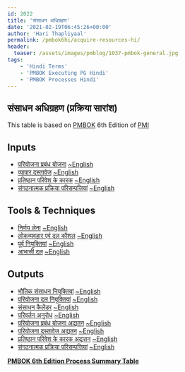```yaml
---
id: 2022   
title: 'संसाधन अधिग्रहण'
date: '2021-02-19T06:45:26+00:00'
author: 'Hari Thapliyaal'
permalink: /pmbok6hi/acquire-resources-hi/
header:
  teaser: /assets/images/pmblog/1037-pmbok-general.jpg
tags:
    - 'Hindi Terms'
    - 'PMBOK Executing PG Hindi'
    - 'PMBOK Processes Hindi'
---
```


## संसाधन अधिग्रहण (प्रक्रिया सारांश)

This table is based on [PMBOK](https://www.pmi.org/pmbok-guide-standards) 6th Edition of [PMI](https://www.pmi.org)

## Inputs

- [परियोजना प्रबंध योजना](/pmbok6hi/project-management-plan-hi) [~English](/pmbok6/Project-Management-Plan)
- [व्यापार दस्तावेज](/pmbok6hi/project-documents-hi) [~English](/pmbok6/Project-Documents)
- [प्रतिष्ठान परिवेश के कारक](/pmbok6hi/enterprise-environmental-factors-hi) [~English](/pmbok6/Enterprise-Environmental-Factors)
- [संगठनात्मक प्रक्रिया परिसम्पत्तियां](/pmbok6hi/organizational-process-assets-hi) [~English](/pmbok6/Organizational-Process-Assets)

## Tools &amp; Techniques

- [निर्णय लेना](/pmbok6hi/decision-making-hi) [~English](/pmbok6/Decision-Making)
- [लोकव्यवहार एवं दल कौशल](/pmbok6hi/interpersonal-and-team-skills-hi) [~English](/pmbok6/Interpersonal-And-Team-Skills)
- [पूर्व नियुक्तियां](/pmbok6hi/pre-assignment-hi) [~English](/pmbok6/Pre-Assignment)
- [आभासी दल](/pmbok6hi/virtual-teams-hi) [~English](/pmbok6/Virtual-Teams)

## Outputs

- [भौतिक संसाधन नियुक्तियां](/pmbok6hi/physical-resource-assignments-hi) [~English](/pmbok6/Physical-Resource-Assignments)
- [परियोजना दल नियुक्तियां](/pmbok6hi/project-team-assignments-hi) [~English](/pmbok6/Project-Team-Assignments)
- [संसाधन कैलेंडर](/pmbok6hi/resource-calendars-hi) [~English](/pmbok6/Resource-Calendars)
- [परिवर्तन अनुरोध](/pmbok6hi/change-requests-hi) [~English](/pmbok6/Change-Requests)
- [परियोजना प्रबंध योजना अद्यतन](/pmbok6hi/project-management-plan-updates-hi) [~English](/pmbok6/Project-Management-Plan-Updates)
- [परियोजना दस्तावेज अद्यतन](/pmbok6hi/project-documents-updates-hi) [~English](/pmbok6/Project-Documents-Updates)
- [प्रतिष्ठान परिवेश के कारक अद्यतन](/pmbok6hi/enterprise-environmental-factors-updates-hi) [~English](/pmbok6/Enterprise-Environmental-Factors-Updates)
- [संगठनात्मक प्रक्रिया परिसम्पत्तियां](/pmbok6hi/organizational-process-assets-updates-hi) [~English](/pmbok6/Organizational-Process-Assets-Updates)

**[PMBOK 6th Edition Process Summary Table](process-groups-and-processes-in-pmbok6/)**

